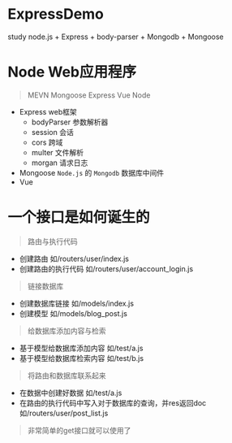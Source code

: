 # ExpressDemo
study node.js + Express + body-parser + Mongodb + Mongoose

# Node Web应用程序
> MEVN
> Mongoose Express Vue Node
- Express web框架
    - bodyParser 参数解析器
    - session 会话
    - cors 跨域
    - multer 文件解析
    - morgan 请求日志
- Mongoose `Node.js` 的 `Mongodb` 数据库中间件
- Vue


# 一个接口是如何诞生的

> 路由与执行代码
 - 创建路由 如/routers/user/index.js
 - 创建路由的执行代码 如/routers/user/account_login.js

> 链接数据库
 - 创建数据库链接 如/models/index.js
 - 创建模型 如/models/blog_post.js

> 给数据库添加内容与检索
 - 基于模型给数据库添加内容 如/test/a.js
 - 基于模型给数据库检索内容 如/test/b.js

> 将路由和数据库联系起来
 - 在数据中创建好数据 如/test/a.js
 - 在路由的执行代码中写入对于数据库的查询，并res返回doc 如/routers/user/post_list.js

> 非常简单的get接口就可以使用了


